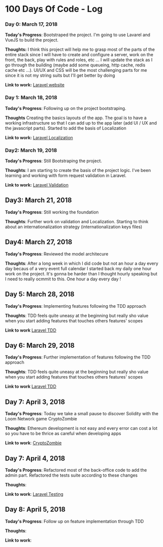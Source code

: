 # 100 Days Of Code - Log
### Day 0: March 17, 2018

**Today's Progress**: Bootstraped the project. I'm going to use Lavarel and VueJS to build the project.

**Thoughts:** I think this project will help me to grasp most of the parts of the entire stack since I will have to create and configure a server, work on the front, the back, play with rules and roles, etc ... I will update the stack as I go through the building (maybe add some queueing, http cache, redis cache etc ...).
UI/UX and CSS will be the most challenging parts for me since it is not my string suits but I'll get better by doing

**Link to work:** [Laravel website](https://laravel.com/docs/5.6)

### Day 1: March 18, 2018

**Today's Progress**: Following up on the project bootstraping.

**Thoughts** Creating the basics layouts of the app. The goal is to have a working infrastructure so that I can add up to the app later (add UI / UX and the javascript parts). Started to add the basis of Localization

**Link to work:** [Laravel Localization](https://laravel.com/docs/5.6/localization)

### Day2: March 19, 2018

**Today's Progress**: Still Bootstraping the project.

**Thoughts**: I am starting to create the basis of the project logic. I've been learning and working with form request validation in Laravel.

**Link to work:** [Laravel Validation](https://laravel.com/docs/5.6/validation)

## Day3: March 21, 2018

**Today's Progress**: Still working the foundation

**Thoughts**: Further work on validation and Localization. Starting to think about an internationalization strategy (internationalization keys files)

## Day4: March 27, 2018

**Today's Progress**: Reviewed the model architecure

**Thoughts**: After a long week in which I did code but not an hour a day every day becaus of a very event full calendar I started back my daily one hour work on the project. It's gonna be harder than I thought hourly speaking but I need to really ocmmit to this. One hour a day every day !

## Day 5: March 28, 2018

**Today's Progress**: Implementing features following the TDD approach

**Thoughts**: TDD feels quite uneasy at the beginning but really sho value when you start adding features that touches others features' scopes

**Link to work** [Laravel TDD](https://course.testdrivenlaravel.com)

## Day 6: March 29, 2018

**Today's Progress**: Further implementation of features following the TDD approach

**Thoughts**: TDD feels quite uneasy at the beginning but really sho value when you start adding features that touches others features' scopes

**Link to work** [Laravel TDD](https://course.testdrivenlaravel.com)

## Day 7: April 3, 2018

**Today's Progress**: Today we take a small pause to discover Solidity with the Loom Network game CryptoZombie

**Thoughts**: Ethereum development is not easy and every error can cost a lot so you have to be thrice as careful when developing apps

**Link to work**: [CryptoZombie](cryptozombies.io/)

## Day 7: April 4, 2018

**Today's Progress**: Refactored most of the back-office code to add the admin part. Refactored the tests suite according to these changes

**Thoughts**:

**Link to work**: [Laravel Testing](https://laravel.com/docs/5.6/testing)

## Day 8: April 5, 2018

**Today's Progress**: Follow up on feature implementation through TDD

**Thoughts**:

**Link to work**:
